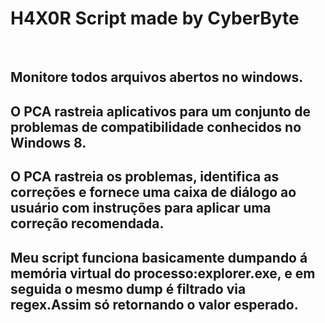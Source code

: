 <h1> H4X0R Script made by CyberByte   </h1>
<br>
<h2> Monitore todos arquivos abertos no windows. </h2>                                                                   
<h2> O PCA rastreia aplicativos para um conjunto de problemas de compatibilidade conhecidos no Windows 8.    </h2>              
<h2> O PCA rastreia os problemas, identifica as correções e fornece uma caixa de diálogo ao usuário com instruções para aplicar uma correção recomendada.  </h2>  
<h2> Meu script funciona basicamente dumpando  á memória virtual do processo:explorer.exe, e em seguida o mesmo dump é filtrado via regex.Assim só retornando o valor esperado. </h2>
